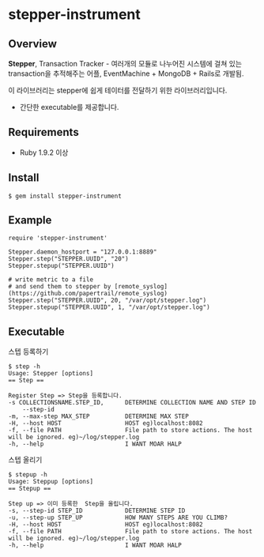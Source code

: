 # stepper-instrument

## Overview

**Stepper**, Transaction Tracker - 여러개의 모듈로 나누어진 시스템에 걸쳐 있는 transaction을 추적해주는 어플, EventMachine + MongoDB + Rails로 개발됨.  

이 라이브러리는 stepper에 쉽게 테이터를 전달하기 위한 라이브러리입니다. 
- 간단한 executable를 제공합니다.

## Requirements
- Ruby 1.9.2 이상 

## Install
    $ gem install stepper-instrument

## Example
    require 'stepper-instrument'

    Stepper.daemon_hostport = "127.0.0.1:8889"
    Stepper.step("STEPPER.UUID", "20")
    Stepper.stepup("STEPPER.UUID")

    # write metric to a file
    # and send them to stepper by [remote_syslog](https://github.com/papertrail/remote_syslog)
    Stepper.step("STEPPER.UUID", 20, "/var/opt/stepper.log")
    Stepper.stepup("STEPPER.UUID", 1, "/var/opt/stepper.log")

## Executable

스텝 등록하기

    $ step -h 
    Usage: Stepper [options]
    == Step ==

    Register Step => Step을 등록합니다.
    -s COLLECTIONSNAME.STEP_ID,      DETERMINE COLLECTION NAME AND STEP ID
        --step-id
    -m, --max-step MAX_STEP          DETERMINE MAX STEP
    -H, --host HOST                  HOST eg)localhost:8082
    -f, --file PATH                  File path to store actions. The host will be ignored. eg)~/log/stepper.log
    -h, --help                       I WANT MOAR HALP

스텝 올리기 

    $ stepup -h
    Usage: Steppup [options]
    == Stepup ==

    Step up => 이미 등록한  Step을 올립니다.
    -s, --step-id STEP_ID            DETERMINE STEP ID
    -u, --step-up STEP_UP            HOW MANY STEPS ARE YOU CLIMB?
    -H, --host HOST                  HOST eg)localhost:8082
    -f, --file PATH                  File path to store actions. The host will be ignored. eg)~/log/stepper.log
    -h, --help                       I WANT MOAR HALP
